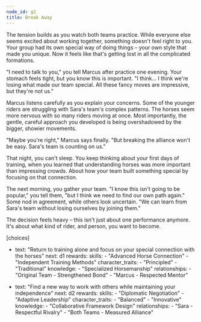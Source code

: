 ```yaml
---
node_id: g2
title: Break Away
---
```


The tension builds as you watch both teams practice. While everyone else seems excited about working together, something doesn't feel right to you. Your group had its own special way of doing things – your own style that made you unique. Now it feels like that's getting lost in all the complicated formations.

"I need to talk to you," you tell Marcus after practice one evening. Your stomach feels tight, but you know this is important. "I think... I think we're losing what made our team special. All these fancy moves are impressive, but they're not us."

Marcus listens carefully as you explain your concerns. Some of the younger riders are struggling with Sara's team's complex patterns. The horses seem more nervous with so many riders moving at once. Most importantly, the gentle, careful approach you developed is being overshadowed by the bigger, showier movements.

"Maybe you're right," Marcus says finally. "But breaking the alliance won't be easy. Sara's team is counting on us."

That night, you can't sleep. You keep thinking about your first days of training, when you learned that understanding horses was more important than impressing crowds. About how your team built something special by focusing on that connection.

The next morning, you gather your team. "I know this isn't going to be popular," you tell them, "but I think we need to find our own path again." Some nod in agreement, while others look uncertain. "We can learn from Sara's team without losing ourselves by joining them."

The decision feels heavy – this isn't just about one performance anymore. It's about what kind of rider, and person, you want to become.

[choices]
- text: "Return to training alone and focus on your special connection with the horses"
  next: d1
  rewards:
    skills: 
      - "Advanced Horse Connection"
      - "Independent Training Methods"
    character_traits:
      - "Principled"
      - "Traditional"
    knowledge:
      - "Specialized Horsemanship"
    relationships:
      - "Original Team - Strengthened Bond"
      - "Marcus - Respected Mentor"

- text: "Find a new way to work with others while maintaining your independence"
  next: d2
  rewards:
    skills: 
      - "Diplomatic Negotiation"
      - "Adaptive Leadership"
    character_traits:
      - "Balanced"
      - "Innovative"
    knowledge:
      - "Collaborative Framework Design"
    relationships:
      - "Sara - Respectful Rivalry"
      - "Both Teams - Measured Alliance"
